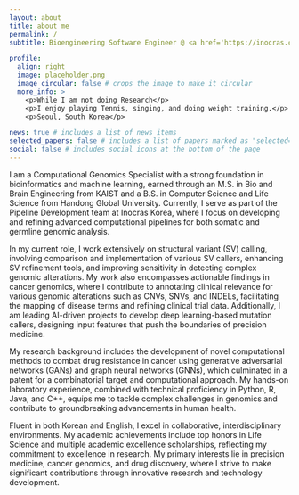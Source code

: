 ```yaml
---
layout: about
title: about me
permalink: /
subtitle: Bioengineering Software Engineer @ <a href='https://inocras.com/' target="_blank">Inocras. Inc</a>

profile:
  align: right
  image: placeholder.png
  image_circular: false # crops the image to make it circular
  more_info: >
    <p>While I am not doing Research</p>
    <p>I enjoy playing Tennis, singing, and doing weight training.</p>
    <p>Seoul, South Korea</p>

news: true # includes a list of news items
selected_papers: false # includes a list of papers marked as "selected={true}"
social: false # includes social icons at the bottom of the page
---
```


I am a Computational Genomics Specialist with a strong foundation in bioinformatics and machine learning, earned through an M.S. in Bio and Brain Engineering from KAIST and a B.S. in Computer Science and Life Science from Handong Global University. Currently, I serve as part of the Pipeline Development team at Inocras Korea, where I focus on developing and refining advanced computational pipelines for both somatic and germline genomic analysis.

In my current role, I work extensively on structural variant (SV) calling, involving comparison and implementation of various SV callers, enhancing SV refinement tools, and improving sensitivity in detecting complex genomic alterations. My work also encompasses actionable findings in cancer genomics, where I contribute to annotating clinical relevance for various genomic alterations such as CNVs, SNVs, and INDELs, facilitating the mapping of disease terms and refining clinical trial data. Additionally, I am leading AI-driven projects to develop deep learning-based mutation callers, designing input features that push the boundaries of precision medicine.

My research background includes the development of novel computational methods to combat drug resistance in cancer using generative adversarial networks (GANs) and graph neural networks (GNNs), which culminated in a patent for a combinatorial target and computational approach. My hands-on laboratory experience, combined with technical proficiency in Python, R, Java, and C++, equips me to tackle complex challenges in genomics and contribute to groundbreaking advancements in human health.

Fluent in both Korean and English, I excel in collaborative, interdisciplinary environments. My academic achievements include top honors in Life Science and multiple academic excellence scholarships, reflecting my commitment to excellence in research. My primary interests lie in precision medicine, cancer genomics, and drug discovery, where I strive to make significant contributions through innovative research and technology development.

<!-- Link to your social media connections, too. This theme is set up to use [Font Awesome icons](https://fontawesome.com/) and [Academicons](https://jpswalsh.github.io/academicons/), like the ones below. Add your Facebook, Twitter, LinkedIn, Google Scholar, or just disable all of them. -->
